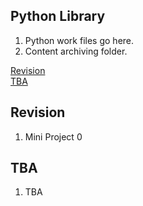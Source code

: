 <!-- FAQ Section Starts -->
## Python Library
1. Python work files go here.
2. Content archiving folder.

<!-- Add link to the sections -->
[Revision](#Revision) <br>
[TBA](#TBA) <br>
<!-- FAQ Section Ends -->


<!-- Revision Section Starts -->
## Revision
1. Mini Project 0
<!-- Revision Section Ends -->


<!-- TBA Section Starts -->
## TBA
1. TBA
<!-- TBA Section Ends -->